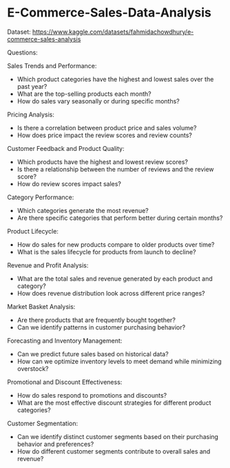 # E-Commerce-Sales-Data-Analysis

Dataset: https://www.kaggle.com/datasets/fahmidachowdhury/e-commerce-sales-analysis

Questions:

Sales Trends and Performance:
- Which product categories have the highest and lowest sales over the past year?
- What are the top-selling products each month?
- How do sales vary seasonally or during specific months?

Pricing Analysis:
- Is there a correlation between product price and sales volume?
- How does price impact the review scores and review counts?
  
Customer Feedback and Product Quality:
- Which products have the highest and lowest review scores?
- Is there a relationship between the number of reviews and the review score?
- How do review scores impact sales?

Category Performance:
- Which categories generate the most revenue?
- Are there specific categories that perform better during certain months?

Product Lifecycle:
- How do sales for new products compare to older products over time?
- What is the sales lifecycle for products from launch to decline?

Revenue and Profit Analysis:
- What are the total sales and revenue generated by each product and category?
- How does revenue distribution look across different price ranges?

Market Basket Analysis:
- Are there products that are frequently bought together?
- Can we identify patterns in customer purchasing behavior?

Forecasting and Inventory Management:
- Can we predict future sales based on historical data?
- How can we optimize inventory levels to meet demand while minimizing overstock?

Promotional and Discount Effectiveness:
- How do sales respond to promotions and discounts?
- What are the most effective discount strategies for different product categories?

Customer Segmentation:
- Can we identify distinct customer segments based on their purchasing behavior and preferences?
- How do different customer segments contribute to overall sales and revenue?
